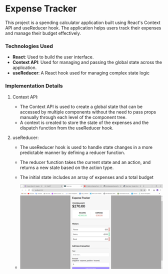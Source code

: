 
# Expense Tracker

 This project is a spending calculator application built using React's Context API and useReducer hook. The application helps users track their expenses and manage their budget effectively.

  ### Technologies Used

  + __React__: Used to build the user interface.
  + __Context API__: Used for managing and passing the global state across the application.
  + __useReducer__: A React hook used for managing complex state logic

  ### Implementation Details

   1. Context API:
      
      + The Context API is used to create a global state that can be accessed by multiple components without the need to pass props manually through each level of the component tree.
      + A context is created to store the state of the expenses and the dispatch function from the useReducer hook.
    
   2. useReducer:

      + The useReducer hook is used to handle state changes in a more predictable manner by defining a reducer function.
      + The reducer function takes the current state and an action, and returns a new state based on the action type.
      + The initial state includes an array of expenses and a total budget
           
    
      + ![](./src/assets/expansetrack.png)